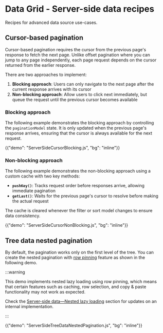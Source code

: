 # Data Grid - Server-side data recipes

<p class="description">Recipes for advanced data source use-cases.</p>

## Cursor-based pagination

Cursor-based pagination requires the cursor from the previous page's response to fetch the next page. Unlike offset pagination where you can jump to any page independently, each page request depends on the cursor returned from the earlier response.

There are two approaches to implement:

1. **Blocking approach**: Users can only navigate to the next page after the current response arrives with its cursor
2. **Non-blocking approach**: Allow users to click next immediately, but queue the request until the previous cursor becomes available

### Blocking approach

The following example demonstrates the blocking approach by controlling the `paginationModel` state.
It is only updated when the previous page's response arrives, ensuring that the cursor is always available for the next request.

{{"demo": "ServerSideCursorBlocking.js", "bg": "inline"}}

### Non-blocking approach

The following example demonstrates the non-blocking approach using a custom cache with two key methods:

- **`pushKey()`**: Tracks request order before responses arrive, allowing immediate pagination
- **`getLast()`**: Waits for the previous page's cursor to resolve before making the actual request

The cache is cleared whenever the filter or sort model changes to ensure data consistency.

{{"demo": "ServerSideCursorNonBlocking.js", "bg": "inline"}}

## Tree data nested pagination

By default, the pagination works only on the first level of the tree.
You can create the nested pagination with [row pinning](/x/react-data-grid/row-pinning/) feature as shown in the following demo.

:::warning

This demo implements nested lazy loading using row pinning, which means that certain features such as caching, row selection, and copy & paste functionality may not work as expected.

Check the [Server-side data—Nested lazy loading](/x/react-data-grid/server-side-data/lazy-loading/#nested-lazy-loading) section for updates on an internal implementation.

:::

{{"demo": "ServerSideTreeDataNestedPagination.js", "bg": "inline"}}
